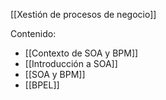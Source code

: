 [[Xestión de procesos de negocio]]

Contenido:
+ [[Contexto de SOA y BPM]]
+ [[Introducción a SOA]]
+ [[SOA y BPM]]
+ [[BPEL]]

